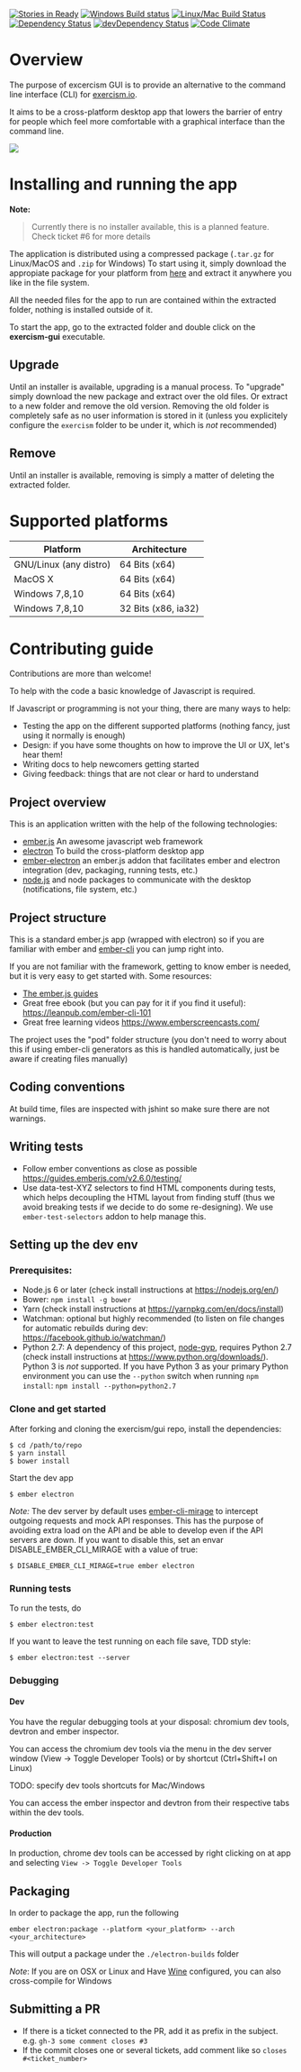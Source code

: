 [![Stories in Ready](https://badge.waffle.io/exercism/gui.png?label=ready&title=Ready)](https://waffle.io/exercism/gui)
[![Windows Build status](https://ci.appveyor.com/api/projects/status/m7djinnk5hcyivab?svg=true)](https://ci.appveyor.com/project/holandes22/exercism-gui)
[![Linux/Mac Build Status](https://travis-ci.org/exercism/gui.svg?branch=master)](https://travis-ci.org/exercism/gui)
[![Dependency Status](https://david-dm.org/exercism/gui.svg)](https://david-dm.org/exercism/gui)
[![devDependency Status](https://david-dm.org/exercism/gui/dev-status.svg)](https://david-dm.org/exercism/gui#info=devDependencies)
[![Code Climate](https://codeclimate.com/github/exercism/gui/badges/gpa.svg)](https://codeclimate.com/github/exercism/gui)


# Overview

The purpose of excercism GUI is to provide an alternative to the command line interface (CLI) for [exercism.io](http://exercism.io/).

It aims to be a cross-platform desktop app that lowers the barrier of entry for people which feel
more comfortable with a graphical interface than the command line.

![](https://github.com/exercism/gui/blob/master/resources/anim.gif)

# Installing and running the app

**Note:**

> Currently there is no installer available, this is a planned feature. Check ticket #6 for more details

The application is distributed using a compressed package (`.tar.gz` for Linux/MacOS and `.zip` for Windows)
To start using it, simply download the appropiate package for your platform from [here](https://github.com/exercism/gui/releases/latest)
and extract it anywhere you like in the file system.

All the needed files for the app to run are contained within the extracted folder, nothing is installed outside of it.

To start the app, go to the extracted folder and double click on the **exercism-gui** executable.


## Upgrade

Until an installer is available, upgrading is a manual process. To "upgrade" simply download the new package and extract over the old files.
Or extract to a new folder and remove the old version.
Removing the old folder is completely safe as no user information is stored in it (unless you explicitely configure the `exercism` folder to be
under it, which is *not* recommended)

## Remove

Until an installer is available, removing is simply a matter of deleting the extracted folder.

# Supported platforms

Platform | Architecture
------------ | -------------
GNU/Linux (any distro)| 64 Bits (x64)
MacOS X | 64 Bits (x64)
Windows 7,8,10 | 64 Bits (x64)
Windows 7,8,10 | 32 Bits (x86, ia32)


# Contributing guide

Contributions are more than welcome!

To help with the code a basic knowledge of Javascript is required.

If Javascript or programming is not your thing, there are many ways to help:

- Testing the app on the different supported platforms (nothing fancy, just using it normally is enough)
- Design: if you have some thoughts on how to improve the UI or UX, let's hear them!
- Writing docs to help newcomers getting started
- Giving feedback: things that are not clear or hard to understand

## Project overview

This is an application written with the help of the following technologies:

- [ember.js](http://emberjs.com/) An awesome javascript web framework
- [electron](http://electron.atom.io/) To build the cross-platform desktop app
- [ember-electron](https://github.com/felixrieseberg/ember-electron) an ember.js addon that facilitates
  ember and electron integration (dev, packaging, running tests, etc.)
- [node.js](https://nodejs.org) and node packages to communicate with the desktop (notifications, file system, etc.)

## Project structure

This is a standard ember.js app (wrapped with electron) so if you are familiar with ember and [ember-cli](https://ember-cli.com/) you can jump right into.

If you are not familiar with the framework, getting to know ember is needed, but it is very easy to get started with.
Some resources:

- [The ember.js guides](https://guides.emberjs.com)
- Great free ebook (but you can pay for it if you find it useful): https://leanpub.com/ember-cli-101
- Great free learning videos https://www.emberscreencasts.com/

The project uses the "pod" folder structure (you don't need to worry about this if using ember-cli generators
as this is handled automatically, just be aware if creating files manually)

## Coding conventions

At build time, files are inspected with jshint so make sure there are not warnings.

## Writing tests

- Follow ember conventions as close as possible https://guides.emberjs.com/v2.6.0/testing/
- Use data-test-XYZ selectors to  find HTML components during tests, which helps decoupling
  the HTML layout from finding stuff (thus we avoid breaking tests if we decide to do some
  re-designing). We use `ember-test-selectors` addon to help manage this.

## Setting up the dev env

### Prerequisites:

- Node.js 6 or later (check install instructions at https://nodejs.org/en/)
- Bower: `npm install -g bower`
- Yarn (check install instructions at https://yarnpkg.com/en/docs/install)
- Watchman: optional but highly recommended (to listen on file changes for automatic rebuilds during dev: https://facebook.github.io/watchman/)
- Python 2.7: A dependency of this project, [node-gyp](https://github.com/nodejs/node-gyp#installation), requires Python 2.7 (check install instructions at https://www.python.org/downloads/). Python 3 is *not* supported. If you have Python 3 as your primary Python environment you can use the `--python` switch when running `npm install`: `npm install --python=python2.7`


### Clone and get started

After forking and cloning the exercism/gui repo, install the dependencies:

    $ cd /path/to/repo
    $ yarn install
    $ bower install

Start the dev app

    $ ember electron

_Note:_ The dev server by default uses [ember-cli-mirage](http://www.ember-cli-mirage.com/) to
intercept outgoing  requests and mock API responses. This has the purpose of avoiding
extra load on the API and be able to develop even if the API servers are down.
If you want to disable this, set an envar DISABLE_EMBER_CLI_MIRAGE with a value of true:

    $ DISABLE_EMBER_CLI_MIRAGE=true ember electron

### Running tests

To run the tests, do

    $ ember electron:test

If you want to leave the test running on each file save, TDD style:

    $ ember electron:test --server

### Debugging

#### Dev
You have the regular debugging tools at your disposal: chromium dev tools, devtron and ember inspector.

You can access the chromium dev tools via the menu in the dev server window (View -> Toggle Developer Tools) or by shortcut (Ctrl+Shift+I on Linux)

TODO: specify dev tools shortcuts for Mac/Windows

You can access the ember inspector and devtron from their respective tabs within the dev tools.

#### Production

In production, chrome dev tools can be accessed by right clicking on at app and selecting `View -> Toggle Developer Tools`

## Packaging

In order to package the app, run the following

    ember electron:package --platform <your_platform> --arch <your_architecture>

This will output a package under the `./electron-builds` folder

_Note_: If you are on OSX or Linux and Have [Wine](https://www.winehq.org/) configured, you can also cross-compile for
Windows

## Submitting a PR

- If there is a ticket connected to the PR, add it as prefix in the subject. e.g. `gh-3 some comment closes #3`
- If the commit closes one or several tickets, add comment like so `closes #<ticket_number>`
